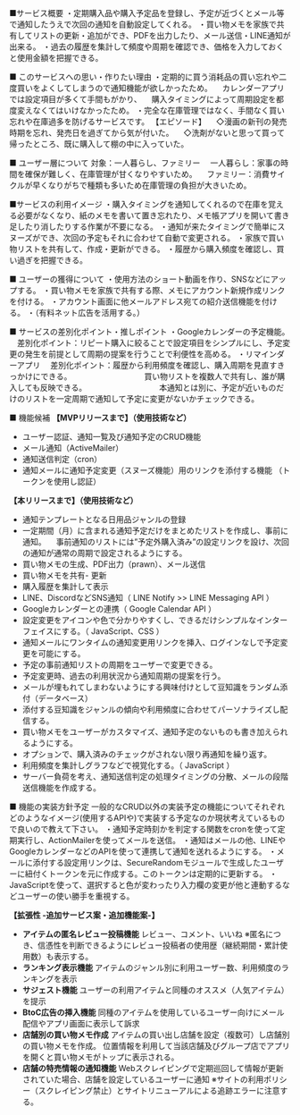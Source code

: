■サービス概要
・定期購入品や購入予定品を登録し、予定が近づくとメール等で通知したうえで次回の通知を自動設定してくれる。
・買い物メモを家族で共有してリストの更新・追加ができ、PDFを出力したり、メール送信・LINE通知が出来る。
・過去の履歴を集計して頻度や周期を確認でき、価格を入力しておくと使用金額を把握できる。


■ このサービスへの思い・作りたい理由
・定期的に買う消耗品の買い忘れや二度買いをよくしてしまうので通知機能が欲しかったため。
　カレンダーアプリでは設定項目が多くて手間もがかり、
　購入タイミングによって周期設定を都度変えなくてはいけなかったため。
・完全な在庫管理ではなく、手間なく買い忘れや在庫過多を防げるサービスです。
【エピソード】
　◇漫画の新刊の発売時期を忘れ、発売日を過ぎてから気が付いた。
　◇洗剤がないと思って買って帰ったところ、既に購入して棚の中に入っていた。


■ ユーザー層について
対象：一人暮らし、ファミリー
　一人暮らし：家事の時間を確保が難しく、在庫管理が甘くなりやすいため。
　ファミリー：消費サイクルが早くなりがちで種類も多いため在庫管理の負担が大きいため。


■サービスの利用イメージ
・購入タイミングを通知してくれるので在庫を覚える必要がなくなり、紙のメモを書いて置き忘れたり、メモ帳アプリを開いて書き足したり消したりする作業が不要になる。
・通知が来たタイミングで簡単にスヌーズができ、次回の予定もそれに合わせて自動で変更される。
・家族で買い物リストを共有して、作成・更新ができる。
・履歴から購入頻度を確認し、買い過ぎを把握できる。

■ ユーザーの獲得について
・使用方法のショート動画を作り、SNSなどにアップする。
・買い物メモを家族で共有する際、メモにアカウント新規作成リンクを付ける。
・アカウント画面に他メールアドレス宛ての紹介送信機能を付ける。
・（有料ネット広告を活用する。）


■ サービスの差別化ポイント・推しポイント
・Googleカレンダーの予定機能。
　差別化ポイント：リピート購入に絞ることで設定項目をシンプルにし、予定変更の発生を前提として周期の提案を行うことで利便性を高める。
・リマインダーアプリ
　差別化ポイント：履歴から利用頻度を確認し、購入周期を見直すきっかけにできる。
　　　　　　　　　買い物リストを複数人で共有し、誰が購入しても反映できる。
　　　　　　　　　本通知とは別に、予定が近いものだけのリストを一定周期で通知して予定に変更がないかチェックできる。


■ 機能候補
**【MVPリリースまで】（使用技術など）**
- ユーザー認証、通知一覧及び通知予定のCRUD機能
- メール通知（ActiveMailer）
- 通知送信判定（cron）
- 通知メールに通知予定変更（スヌーズ機能）用のリンクを添付する機能 （トークンを使用し認証）

**【本リリースまで】（使用技術など）**
- 通知テンプレートとなる日用品ジャンルの登録
- 一定期間（月）に含まれる通知予定だけをまとめたリストを作成し、事前に通知。
　事前通知のリストには”予定外購入済み”の設定リンクを設け、次回の通知が通常の周期で設定されるようにする。
- 買い物メモの生成、PDF出力（prawn）、メール送信
- 買い物メモを共有- 更新
- 購入履歴を集計して表示
- LINE、DiscordなどSNS通知（ LINE Notify >> LINE Messaging API ）
- Googleカレンダーとの連携（ Google Calendar API ）
- 設定変更をアイコンや色で分かりやすくし、できるだけシンプルなインターフェイスにする。（ JavaScript、CSS ）
- 通知メールにワンタイムの通知変更用リンクを挿入、ログインなしで予定変更を可能にする。
- 予定の事前通知リストの周期をユーザーで変更できる。
- 予定変更時、過去の利用状況から通知周期の提案を行う。
- メールが埋もれてしまわないようにする興味付けとして豆知識をランダム添付（データベース）
- 添付する豆知識をジャンルの傾向や利用頻度に合わせてパーソナライズし配信する。
- 買い物メモをユーザーがカスタマイズ、通知予定のないものも書き加えられるようにする。
- オプションで、購入済みのチェックがされない限り再通知を繰り返す。
- 利用頻度を集計しグラフなどで視覚化する。（ JavaScript ）
- サーバー負荷を考え、通知送信判定の処理タイミングの分散、メールの段階送信機能を作成する。

■ 機能の実装方針予定
一般的なCRUD以外の実装予定の機能についてそれぞれどのようなイメージ(使用するAPIや)で実装する予定なのか現状考えているもので良いので教えて下さい。
・通知予定時刻かを判定する関数をcronを使って定期実行し、ActionMailerを使ってメールを送信。
・通知はメールの他、LINEやGoogleカレンダーなどのAPIを使って連携して通知を送れるようにする。
・メールに添付する設定用リンクは、SecureRandomモジュールで生成したユーザーに紐付くトークンを元に作成する。このトークンは定期的に更新する。
・JavaScriptを使って、選択すると色が変わったり入力欄の変更が他と連動するなどユーザーの使い勝手を重視する。

**【拡張性 -追加サービス案・追加機能案-】**
- **アイテムの匿名レビュー投稿機能**
  レビュー、コメント、いいね
  ※匿名につき、信憑性を判断できるようにレビュー投稿者の使用歴（継続期間・累計使用数）も表示する。
- **ランキング表示機能**
  アイテムのジャンル別に利用ユーザー数、利用頻度のランキングを表示
- **サジェスト機能**
  ユーザーの利用アイテムと同種のオススメ（人気アイテム）を提示
- **BtoC広告の挿入機能**
  同種のアイテムを使用しているユーザー向けにメール配信やアプリ画面に表示して訴求
- **店舗別の買い物メモ作成**
  アイテムの買い出し店舗を設定（複数可）し店舗別の買い物メモを作成。
  位置情報を利用して当該店舗及びグループ店でアプリを開くと買い物メモがトップに表示される。
- **店舗の特売情報の通知機能**
  Webスクレイピングで定期巡回して情報が更新されていた場合、店舗を設定しているユーザーに通知
  ※サイトの利用ポリシー（スクレイピング禁止）とサイトリニューアルによる追跡エラーに注意する。

